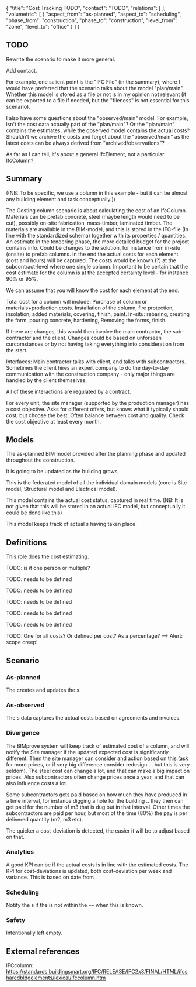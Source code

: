 <rasaeco-meta>
{
    "title": "Cost Tracking TODO",
    "contact": "TODO",
    "relations": [
    ],
    "volumetric": [
        {
            "aspect_from": "as-planned", "aspect_to": "scheduling",
            "phase_from": "construction", "phase_to": "construction",
            "level_from": "zone", "level_to": "office"
        }
    ]
}
</rasaeco-meta>

## TODO

Rewrite the scenario to make it more general.

Add contact.

For example, one salient point is the "IFC File" (in the summary), where I would have preferred that the scenario talks about the model "plan/main". Whether this model is stored as a file or not is in my opinion not relevant (it can be exported to a file if needed, but the "fileness" is not essential for this scenario).

I also have some questions about the "observed/main" model. For example, isn't the cost data actually part of the "plan/main"? Or the "plan/main" contains the estimates, while the observed model contains the actual costs? Shouldn't we archive the costs and forget about the "observed/main" as the latest costs can be always derived from "archived/observations"?

As far as I can tell, it's about a general IfcElement, not a particular IfcColumn?

## Summary
((NB: To be specific, we use a column in this example - but it can be almost any
building element and task conceptually.))

The Costing column scenario is about calculating the cost of an IfcColumn. 
Materials can be prefab concrete, steel (maybe length would need to be cut), possibly on-site fabrication, mass-timber, 
laminated timber.  The materials are available in the BIM-model, and this is stored in the 
IFC-file (In line with the standardized schema) together with its properties / quantities. An estimate in the tendering phase, the more 
detailed budget for the project contains info. Could be changes to the solution, for instance
from in-situ (onsite) to prefab columns. In the end the actual costs for each element (cost and
hours) will be captured. The costs would be known (?) at the subcontract-level where one
single column. Important to be certain that the cost estimate for the column is at the accepted
certainty level - for instance 90% or 95%. 

We can assume that you will know the cost for each element at the end.

Total cost for a column will include: Purchase of column or materials+production costs. 
Installation of the column, fire protection, insolation, added materials, covering, finish,
paint. In-situ: rebaring, creating the form, pouring concrete, hardening, Removing the forms,
finish. 

If there are changes, this would then involve the main contractor, the sub-contractor and 
the client. Changes could be based on unforseen curcomstances or by not having taking
everything into consideration from the start.

Interfaces: Main contractor talks with client, and talks with subcontractors. Sometimes
the client hires an expert company to do the day-to-day communication with the 
construction company - only major things are handled by the client themselves.

All of these interactions are regulated by a contract.

For every unit, the site manager (supported by the production manager) has a cost objective. Asks for different offers, but knows what
it typically should cost, but choose the best. Often balance between cost and quality.
Check the cost objective at least every month.

## Models

<model name="plan/main">

The as-planned BIM model provided after the planning phase and
updated throughout the construction.

It is going to be updated as the building grows.

This is the federated model of all the individual domain models (core is Site model, 
Structural model and Electrical model).

</model>

<model name="observed/main">

This model contains the actual cost status, captured in real time.
(NB: It is not given that this will be stored in an actual IFC model, but conceptually
it could be done like this)

</model>

<model name="archived/observations">

This model keeps track of actual <ref name="cost" />s having taken place.

</model>

## Definitions

<def name="cost_estimator">

This role does the cost estimating.

TODO: is it one person or multiple?

</def>

<def name="cost">

TODO: needs to be defined

</def>

<def name="notifiee">

TODO: needs to be defined

</def>

<def name="actual_cost">

TODO: needs to be defined

</def>

<def name="cost_estimate">

TODO: needs to be defined

</def>

<def name="tolerance">

TODO: needs to be defined

TODO: One for all costs? Or defined per cost? As a percentage? --> Alert: scope creep! 

</def>

## Scenario

### As-planned
The <ref name="cost_estimator"/> creates and updates the <ref name="cost_estimate"/>s.

### As-observed
The <ref name="cost_estimator"/>s data captures the actual costs based on agreements
and invoices.

### Divergence
The BIMprove system will keep track of estimated cost of a column, and will notify the Site manager
if the updated expected cost is significantly different. Then the site manager can consider
and action based on this (ask for more prices, or if very big difference consider redesign ... but this 
is very seldom). The steel cost can change a lot, and that can make a big impact on prices.
Also subcontractors often change prices once a year, and that can also influence costs a lot.

Some subcontractors gets paid based on how much they have produced 
in a time interval, for instance digging a hole for the building .. they then can get
paid for the number of m3 that is dug out in that interval. Other times the subcontractors
are paid per hour, but most of the time (80%) the pay is per delivered quantity (m2, m3 etc).

The quicker a cost-deviation is detected, the easier it will be to adjust based on that.

### Analytics
A good KPI can be if the actual costs is in line with the estimated costs. The KPI for 
cost-deviations is updated, both cost-deviation per week and variance. This is based
on date from <modelref name="archived/observations" />.

### Scheduling
Notify the <ref name="notifiee" />s if the <ref name="actual_cost" /> is not within
the <ref name="cost_estimate" /> +- <ref name="tolerance" /> when this is known.


### Safety
Intentionally left empty.


## External references
IFCcolumn: https://standards.buildingsmart.org/IFC/RELEASE/IFC2x3/FINAL/HTML/ifcsharedbldgelements/lexical/ifccolumn.htm